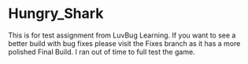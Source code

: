# Hungry_Shark
 
This is for test assignment from LuvBug Learning.
If you want to see a better build with bug fixes please visit the Fixes branch as it has a more polished Final Build. I ran out of time to full test the game.
